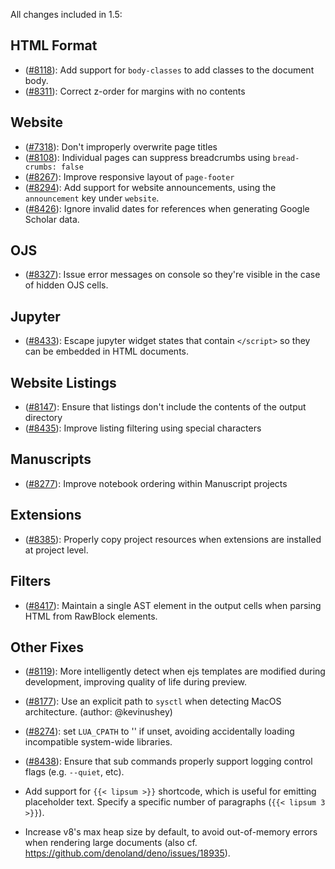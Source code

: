 All changes included in 1.5:

## HTML Format

- ([#8118](https://github.com/quarto-dev/quarto-cli/issues/8118)): Add support for `body-classes` to add classes to the document body.
- ([#8311](https://github.com/quarto-dev/quarto-cli/issues/8311)): Correct z-order for margins with no contents

## Website

- ([#7318](https://github.com/quarto-dev/quarto-cli/issues/7318)): Don't improperly overwrite page titles
- ([#8108](https://github.com/quarto-dev/quarto-cli/issues/8108)): Individual pages can suppress breadcrumbs using `bread-crumbs: false`
- ([#8267](https://github.com/quarto-dev/quarto-cli/issues/8267)): Improve responsive layout of `page-footer`
- ([#8294](https://github.com/quarto-dev/quarto-cli/issues/8294)): Add support for website announcements, using the `announcement` key under `website`.
- ([#8426](https://github.com/quarto-dev/quarto-cli/issues/8426)): Ignore invalid dates for references when generating Google Scholar data.

## OJS

- ([#8327](https://github.com/quarto-dev/quarto-cli/issues/8327)): Issue error messages on console so they're visible in the case of hidden OJS cells.

## Jupyter

- ([#8433](https://github.com/quarto-dev/quarto-cli/issues/8433)): Escape jupyter widget states that contain `</script>` so they can be embedded in HTML documents.

## Website Listings

- ([#8147](https://github.com/quarto-dev/quarto-cli/issues/8147)): Ensure that listings don't include the contents of the output directory
- ([#8435](https://github.com/quarto-dev/quarto-cli/issues/8435)): Improve listing filtering using special characters

## Manuscripts

- ([#8277](https://github.com/quarto-dev/quarto-cli/issues/8277)): Improve notebook ordering within Manuscript projects

## Extensions

- ([#8385](https://github.com/quarto-dev/quarto-cli/issues/8385)): Properly copy project resources when extensions are installed at project level.

## Filters

- ([#8417](https://github.com/quarto-dev/quarto-cli/issues/8417)): Maintain a single AST element in the output cells when parsing HTML from RawBlock elements.

## Other Fixes

- ([#8119](https://github.com/quarto-dev/quarto-cli/issues/8119)): More intelligently detect when ejs templates are modified during development, improving quality of life during preview.
- ([#8177](https://github.com/quarto-dev/quarto-cli/issues/8177)): Use an explicit path to `sysctl` when detecting MacOS architecture. (author: @kevinushey)
- ([#8274](https://github.com/quarto-dev/quarto-cli/issues/8274)): set `LUA_CPATH` to '' if unset, avoiding accidentally loading incompatible system-wide libraries.
- ([#8438](https://github.com/quarto-dev/quarto-cli/issues/8438)): Ensure that sub commands properly support logging control flags (e.g. `--quiet`, etc).

- Add support for `{{< lipsum >}}` shortcode, which is useful for emitting placeholder text. Specify a specific number of paragraphs (`{{< lipsum 3 >}}`).
- Increase v8's max heap size by default, to avoid out-of-memory errors when rendering large documents (also cf. https://github.com/denoland/deno/issues/18935).
